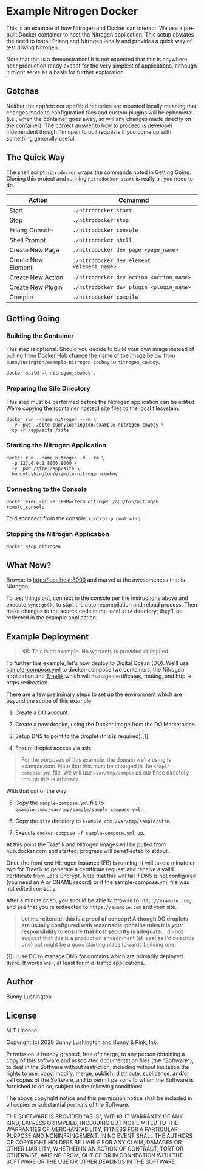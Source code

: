 # Example Nitrogen Docker

This is an example of how Nitrogen and Docker can interact.  We use a
pre-built Docker container to host the Nitrogen application.  This
setup obviates the need to install Erlang and Nitrogen locally and
provides a quick way of test driving Nitrogen.

Note that this is a demonstration!  It is not expected that this is
anywhere near production ready except for the very simplest of
applications, although it might serve as a basis for further
exploration.

## Gotchas

Neither the app/etc nor app/lib directories are mounted locally
meaning that changes made to configuration files and custom plugins
will be ephemeral (i.e., when the container goes away, so will any
changes made directly on the container). The correct answer to how to
proceed is developer independent though I'm open to pull requests if
you come up with something generally useful.

## The Quick Way

The shell script `nitrodocker` wraps the commands noted in Getting
Going.  Cloning this project and running `nitrodocker start` is really
all you need to do.


Action | Comamnd
------ | -------
Start              | `./nitrodocker start`
Stop               | `./nitrodocker stop`
Erlang Console     | `./nitrodocker console`
Shell Prompt       | `./nitrodocker shell`
Create New Page    | `./nitrodocker dev page <page_name>`
Create New Element | `./nitrodocker dev element <element_name>`
Create New Action  | `./nitrodocker dev action <action_name>`
Create New Plugin  | `./nitrodocker dev plugin <plugin_name>`
Compile            | `./nitrodocker compile`


## Getting Going

### Building the Container

This step is optional.  Should you decide to build your own image
instead of pulling from [Docker
Hub](https://hub.docker.com/r/bunnylushington/example-nitrogen-cowboy)
change the name of the image below from
`bunnylusington/example-nitrogen-cowboy` to `nitrogen_cowboy`.

``` shell
docker build -t nitrogen_cowboy .
```

### Preparing the Site Directory

This step must be performed before the Nitrogen application can be
edited.  We're copying the (container hosted) site files to the local
filesystem.

``` shell
docker run --name nitrogen --rm \
  -v `pwd`:/site bunnylushington/example-nitrogen-cowboy \
  cp -r /app/site /site
```

### Starting the Nitrogen Application

``` shell
docker run --name nitrogen -d --rm \
  -p 127.0.0.1:8000:8000 \
  -v `pwd`/site:/app/site \
  bunnylushington/example-nitrogen-cowboy
```

### Connecting to the Console

```
docker exec -it -e TERM=xterm nitrogen /app/bin/nitrogen remote_console
```

To disconnect from the console: `control-p control-q`.

### Stopping the Nitrogen Application

``` shell
docker stop nitrogen
```

## What Now?

Browse to [http://localhost:8000](http://localhost:8000) and marvel at
the awesomeness that is Nitrogen.

To test things out, connect to the console per the instructions above
and execute `sync:go().` to start the auto recompilation and reload
process.  Then make changes to the source code in the local `site`
directory; they'll be reflected in the example application.


## Example Deployment

> NB: This is an example.  No warranty is provided or implied.

To further this example, let's now deploy to Digital Ocean (DO).
We'll use [sample-compose.yml](sample-compose.yml) to docker-compose
two containers, the Nitrogen application and
[Traefik](https://traefik.io) which will manage certificates, routing,
and http -> https redirection.

There are a few preliminary steps to set up the environment which are
beyond the scope of this example:

1. Create a DO account.

2. Create a new droplet, using the Docker image from the DO Marketplace.

3. Setup DNS to point to the droplet (this is required).[1]

4. Ensure droplet access via ssh.

> For the purposes of this example, the domain we're using is
> example.com.  Note that this must be changed in the
> `sample-compose.yml` file.  We will use `/var/tmp/sample` as our
> base directory though this is arbitrary.

With that out of the way:

5. Copy the `sample-compose.yml` file to
   `example.com:/var/tmp/sample/sample-compose.yml`.

6. Copy the `site` directory to `example.com:/var/tmp/sample/site`.

7. Execute `docker-compose -f sample-compose.yml up`.

At this point the Traefik and Nitrogen images will be pulled from
hub.docker.com and started; progress will be reflected to stdout.

Once the front end Nitrogen instance (FE) is running, it will take a
minute or two for Traefik to generate a certificate request and
receive a valid certificate from Let's Encrypt.  Note that this will
fail if DNS is not configured (you need an A or CNAME record) or if
the sample-compose.yml file was not edited correctly.

After a minute or so, you should be able to browse to
`http://example.com`, and see that you're redirected to
`https://example.com` and your site.

> **Let me reiterate: this is a proof of concept!  Although DO
> droplets are usually configured with reasonable ipchains rules it is
> *your* responsibility to ensure that host security is adequate.**  I
> do not suggest that this is a production environment (at least as
> I'd describe one) but might be a good starting place towards
> building one.

[1]: I use DO to manage DNS for domains which are primarily deployed
there.  It works well, at least for mid-traffic applications.

## Author

Bunny Lushington

## License

MIT License

Copyright (c) 2020 Bunny Lushington and Bunny & Pink, Ink.

Permission is hereby granted, free of charge, to any person obtaining
a copy of this software and associated documentation files (the
"Software"), to deal in the Software without restriction, including
without limitation the rights to use, copy, modify, merge, publish,
distribute, sublicense, and/or sell copies of the Software, and to
permit persons to whom the Software is furnished to do so, subject to
the following conditions:

The above copyright notice and this permission notice shall be
included in all copies or substantial portions of the Software.

THE SOFTWARE IS PROVIDED "AS IS", WITHOUT WARRANTY OF ANY KIND,
EXPRESS OR IMPLIED, INCLUDING BUT NOT LIMITED TO THE WARRANTIES OF
MERCHANTABILITY, FITNESS FOR A PARTICULAR PURPOSE AND
NONINFRINGEMENT. IN NO EVENT SHALL THE AUTHORS OR COPYRIGHT HOLDERS BE
LIABLE FOR ANY CLAIM, DAMAGES OR OTHER LIABILITY, WHETHER IN AN ACTION
OF CONTRACT, TORT OR OTHERWISE, ARISING FROM, OUT OF OR IN CONNECTION
WITH THE SOFTWARE OR THE USE OR OTHER DEALINGS IN THE SOFTWARE.
